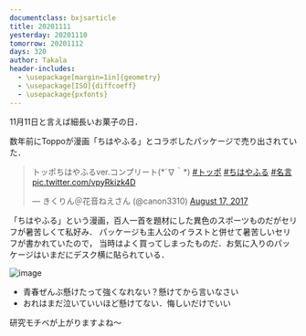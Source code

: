 ```yaml
---
documentclass: bxjsarticle
title: 20201111
yesterday: 20201110
tomorrow: 20201112
days: 320
author: Takala
header-includes:
  - \usepackage[margin=1in]{geometry}
  - \usepackage[ISO]{diffcoeff}
  - \usepackage{pxfonts}
---
```




11月11日と言えば細長いお菓子の日．


数年前にToppoが漫画「ちはやふる」とコラボしたパッケージで売り出されていた．



<blockquote class="twitter-tweet"><p lang="ja" dir="ltr">トッポちはやふるver.コンプリート(*´∇｀*) <a href="https://twitter.com/hashtag/%E3%83%88%E3%83%83%E3%83%9D?src=hash&amp;ref_src=twsrc%5Etfw">#トッポ</a> <a href="https://twitter.com/hashtag/%E3%81%A1%E3%81%AF%E3%82%84%E3%81%B5%E3%82%8B?src=hash&amp;ref_src=twsrc%5Etfw">#ちはやふる</a> <a href="https://twitter.com/hashtag/%E5%90%8D%E8%A8%80?src=hash&amp;ref_src=twsrc%5Etfw">#名言</a> <a href="https://t.co/vpyRkizk4D">pic.twitter.com/vpyRkizk4D</a></p>&mdash; きくりん＠花音ねえさん (@canon3310) <a href="https://twitter.com/canon3310/status/898118064708788224?ref_src=twsrc%5Etfw">August 17, 2017</a></blockquote> <script async src="https://platform.twitter.com/widgets.js" charset="utf-8"></script>




「ちはやふる」という漫画，百人一首を題材にした異色のスポーツものだがセリフが暑苦しくて私好み．
パッケージも主人公のイラストと併せて暑苦しいセリフが書かれていたので，
当時はよく買ってしまったものだ．お気に入りのパッケージはいまだにデスク横に貼られている．


![image](https://imgur.com/Ro4xccg.jpg)



* 青春ぜんぶ懸けたって強くなれない？懸けてから言いなさい
* おれはまだ泣いていいほど懸けてない．悔しいだけでいい




研究モチベが上がりますよね～